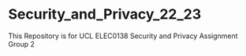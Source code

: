# Security_and_Privacy_22_23
This Repository is for UCL ELEC0138 Security and Privacy Assignment Group 2
